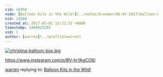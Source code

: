 ```yaml
---
cid: 16950
node: [Balloon Kits in the Wild!](../notes/bronwen/06-07-2017/balloon-kits-in-the-wild)
nid: 14508
created_at: 2017-07-01 13:21:32 +0000
timestamp: 1498915292
uid: 1
author: [warren](../profile/warren)
---
```


[![christina-balloon-box.jpg](https://publiclab.org/system/images/photos/000/020/971/large/christina-balloon-box.jpg)](https://publiclab.org/system/images/photos/000/020/971/large/christina-balloon-box.jpg)



https://www.instagram.com/p/BV-hr1AgCO8/

[warren](../profile/warren) replying to: [Balloon Kits in the Wild!](../notes/bronwen/06-07-2017/balloon-kits-in-the-wild)

